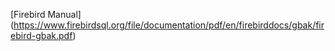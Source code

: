 [Firebird Manual] (https://www.firebirdsql.org/file/documentation/pdf/en/firebirddocs/gbak/firebird-gbak.pdf)
